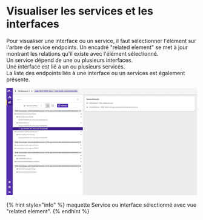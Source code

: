 # Visualiser les services et les interfaces

Pour visualiser une interface ou un service, il faut sélectionner l'élément sur l'arbre de service endpoints. Un encadré "related element" se met à jour montrant les relations qu'il existe avec l'élément sélectionné.  
Un service dépend de une ou plusieurs interfaces.  
Une interface est lié à un ou plusieurs services.  
La liste des endpoints liés à une interface ou un services est également présente.

![Vue de l&apos;encadr&#xE9; &quot;related element&quot;.](../../.gitbook/assets/service-endpoints-detail-endpoint-selected-v4.png)

  


{% hint style="info" %}
maquette Service ou interface sélectionné avec vue "related element".
{% endhint %}





